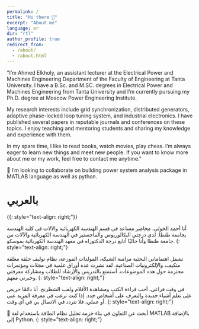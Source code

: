 ```yaml
---
permalink: /
title: "Hi there 👋"
excerpt: "About me"
language: ar
dir: "rtl"
author_profile: true
redirect_from: 
  - /about/
  - /about.html
---
```


"I’m Ahmed Elkholy, an assistant lecturer at the Electrical Power and Machines Engineering Department of the Faculty of Engineering at Tanta University. I have a B.Sc. and M.SC. degrees in Electrical Power and Machines Engineering from Tanta University and I’m currently pursuing my Ph.D. degree at Moscow Power Engineering Institute.

My research interests include grid synchronization, distributed generators, adaptive phase-locked loop tuning system, and industrial electronics. I have published several papers in reputable journals and conferences on these topics. I enjoy teaching and mentoring students and sharing my knowledge and experience with them.

In my spare time, I like to read books, watch movies, play chess. I’m always eager to learn new things and meet new people. If you want to know more about me or my work, feel free to contact me anytime."

👯 I’m looking to collaborate on building power system analysis package in MATLAB language as well as python.

# بالعربي 
{{: style="text-align: right;"}}

أنا أحمد الخولي، محاضر مساعد في قسم الهندسة الكهربائية والآلات في كلية الهندسة بجامعة طنطا. لدي درجتي البكالوريوس والماجستير في الهندسة الكهربائية والآلات من جامعة طنطا وأنا حاليًا أتابع درجة الدكتوراه في معهد الهندسة الكهربائية بموسكو. 
{: style="text-align: right;"}

تشمل اهتماماتي البحثية مزامنة الشبكة، المولدات الموزعة، نظام توليف حلقة مغلقة متكيف، والإلكترونيات الصناعية. لقد نشرت عدة أوراق علمية في مجلات ومؤتمرات محترمة حول هذه الموضوعات. أستمتع بالتدريس والإرشاد للطلاب ومشاركة معرفتي وخبرتي معهم. 
{: style="text-align: right;"}

في وقت فراغي، أحب قراءة الكتب ومشاهدة الأفلام ولعب الشطرنج. أنا دائمًا حريص على تعلم أشياء جديدة والتعرف على أشخاص جدد. إذا كنت ترغب في معرفة المزيد عني أو عملي، فلا تتردد في الاتصال بي في أي وقت.
{: style="text-align: right;"}

👯 أبحث عن التعاون في بناء حزمة تحليل نظام الطاقة باستخدام لغة MATLAB بالإضافة إلى Python. 
{: style="text-align: right;"}
